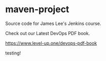 # maven-project
Source code for James Lee's Jenkins course.

Check out our Latest DevOps PDF book.

https://www.level-up.one/devops-pdf-book

testing!